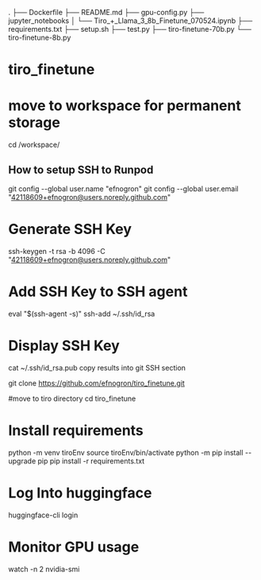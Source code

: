 .
├── Dockerfile
├── README.md
├── gpu-config.py
├── jupyter_notebooks
│   └── Tiro_+_Llama_3_8b_Finetune_070524.ipynb
├── requirements.txt
├── setup.sh
├── test.py
├── tiro-finetune-70b.py
└── tiro-finetune-8b.py

# tiro_finetune

# move to workspace for permanent storage
cd /workspace/

## How to setup SSH to Runpod
git config --global user.name "efnogron"
git config --global user.email "42118609+efnogron@users.noreply.github.com"

# Generate SSH Key
ssh-keygen -t rsa -b 4096 -C "42118609+efnogron@users.noreply.github.com"

# Add SSH Key to SSH agent
eval "$(ssh-agent -s)"
ssh-add ~/.ssh/id_rsa

# Display SSH Key
cat ~/.ssh/id_rsa.pub
copy results into git SSH section


git clone https://github.com/efnogron/tiro_finetune.git

#move to tiro directory
cd tiro_finetune

# Install requirements
python -m venv tiroEnv
source tiroEnv/bin/activate
python -m pip install --upgrade pip
pip install -r requirements.txt

# Log Into huggingface
huggingface-cli login

# Monitor GPU usage
watch -n 2 nvidia-smi
